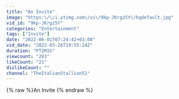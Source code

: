 ```yaml
---
title: "An Invite"
image: "https:\/\/i.ytimg.com\/vi\/9kp-JKrgz5Y\/hqdefault.jpg"
vid_id: "9kp-JKrgz5Y"
categories: "Entertainment"
tags: ["Invite"]
date: "2022-06-01T07:24:42+03:00"
vid_date: "2022-03-26T19:55:24Z"
duration: "PT2M1S"
viewcount: "283"
likeCount: "21"
dislikeCount: ""
channel: "TheItalianStallion51"
---
```

{% raw %}An Invite {% endraw %}
